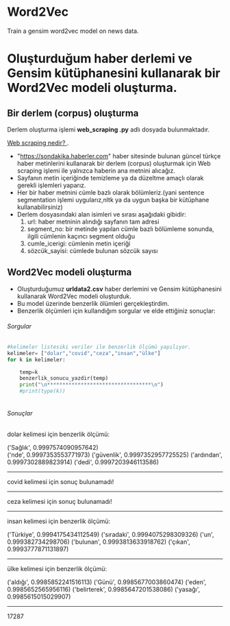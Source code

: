# Word2Vec
Train a gensim word2vec model on news data.

# Oluşturduğum haber derlemi ve Gensim kütüphanesini kullanarak bir Word2Vec modeli oluşturma.

## Bir derlem (corpus) oluşturma

Derlem oluşturma işlemi **web_scraping .py** adlı dosyada bulunmaktadır.
 
[Web scraping nedir? ]( https://github.com/zaferfaruk01/web-scraping-).

- "https://sondakika.haberler.com" haber sitesinde bulunan güncel türkçe haber metinlerini kullanarak bir derlem (corpus)
oluşturmak için Web scraping işlemi ile yalnızca haberin ana metnini alıcağız.
- Sayfanın metin içeriğinde temizleme ya da düzeltme amaçlı olarak gerekli işlemleri yaparız.
- Her bir haber metnini cümle bazlı olarak bölümleriz.(yani sentence segmentation işlemi uygularız,nltk ya da uygun başka bir kütüphane kullanabilirsiniz)
- Derlem dosyasındaki alan isimleri ve sırası aşağıdaki gibidir:
  1.	url: haber metninin alındığı sayfanın tam adresi
  2.	segment_no: bir metinde yapılan cümle bazlı bölümleme sonunda, ilgili cümlenin kaçıncı segment olduğu
  3.	cumle_icerigi: cümlenin metin içeriği
  4.	sözcük_sayisi: cümlede bulunan sözcük sayısı

## Word2Vec modeli oluşturma

- Oluşturduğumuz **urldata2.csv** haber derlemini ve Gensim kütüphanesini kullanarak Word2Vec modeli oluşturduk.
- Bu model üzerinde benzerlik ölümleri gerçekleştirdim.
-	Benzerlik ölçümleri için kullandığım sorgular ve elde ettiğiniz sonuçlar:

###### Sorgular

```python
#kelimeler listesiki veriler ile benzerlik ölçümü yapılıyor.
kelimeler= ["dolar","covid","ceza","insan","ülke"]
for k in kelimeler:

    temp=k
    benzerlik_sonucu_yazdir(temp)
    print("\n**********************************\n")
    #print(type(k))
    
```
###### Sonuçlar

dolar kelimesi için benzerlik ölçümü: 

('Sağlık', 0.9997574090957642)        
('nde', 0.9997353553771973)
('güvenlik', 0.9997352957725525)
('ardından', 0.9997302889823914)
('dedi', 0.9997203946113586)

**********************************

covid kelimesi için sonuç bulunamadı!

**********************************

ceza kelimesi için sonuç bulunamadı!

**********************************

insan kelimesi için benzerlik ölçümü: 

('Türkiye', 0.9994175434112549)
('sıradaki', 0.9994075298309326)
('un', 0.999382734298706)
('bulunan', 0.9993813633918762)
('çıkan', 0.9993777871131897)

**********************************

ülke kelimesi için benzerlik ölçümü:

('aldığı', 0.9985852241516113)
('Günü', 0.9985677003860474)
('eden', 0.9985652565956116)
('belirterek', 0.9985647201538086)
('yasağı', 0.9985615015029907)

**********************************

17287

